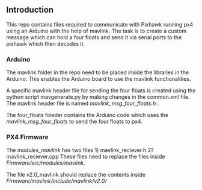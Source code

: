 ## Introduction
This repo contains files required to communicate with Pixhawk running px4 using an Arduino with the help of mavlink. 
The task is to create a custom message which can hold a four floats and send it via serial ports to the pixhawk which then decodes it.

### Arduino
The mavlink folder in the repo need to be placed inside the libraries in the Arduino. This enables the Arduino board to use the mavlink functionalities.

A specific mavlink header file for sending the four floats is created using the python script mavgenerate.py by making changes in the common.xml file. The mavlink header file is named  *mavlink_msg_four_floats.h* .

The four_floats foleder contains the Arduino code which uses the *mavlink_msg_four_floats* to send the four floats to px4.

### PX4 Firmware

The *modules_mavlink* has two files 
	1) mavlink_reciever.h
	2? mavlink_reciever.cpp
These files need to replace the files inside *Firmware/src/modules/mavlink*. 

The file v2.0_mavlink should replace the contents inside *Firmware/mavlink/include/mavlink/v2.0/*
